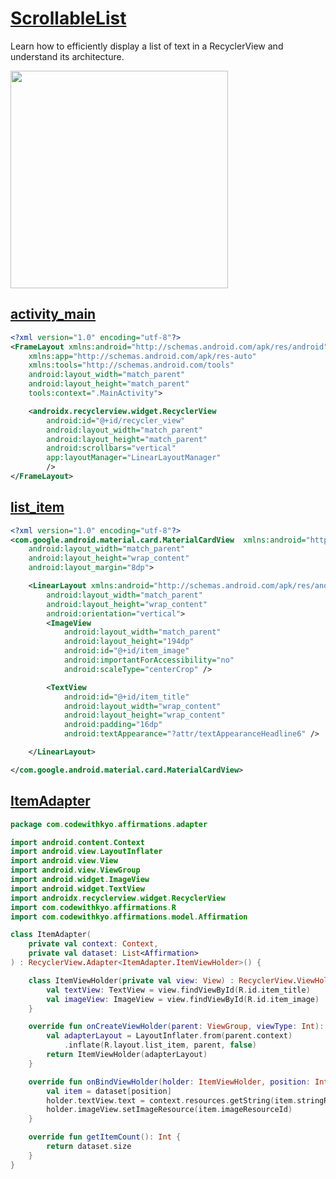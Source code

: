 # **[ScrollableList](https://developer.android.com/codelabs/basic-android-kotlin-training-recyclerview-scrollable-list?continue=https%3A%2F%2Fdeveloper.android.com%2Fcourses%2Fpathways%2Fandroid-basics-kotlin-unit-2-pathway-3%23codelab-https%3A%2F%2Fdeveloper.android.com%2Fcodelabs%2Fbasic-android-kotlin-training-recyclerview-scrollable-list#0)** 
Learn how to efficiently display a list of text in a RecyclerView and understand its architecture.

<img width="348" src="https://github.com/YamamotoDesu/ScrollableList/blob/master/app/src/main/java/Gif/scrollableview.gif">


## **[activity_main](https://github.com/YamamotoDesu/ScrollableList/blob/master/app/src/main/res/layout/activity_main.xml)** 
```xml 
<?xml version="1.0" encoding="utf-8"?>
<FrameLayout xmlns:android="http://schemas.android.com/apk/res/android"
    xmlns:app="http://schemas.android.com/apk/res-auto"
    xmlns:tools="http://schemas.android.com/tools"
    android:layout_width="match_parent"
    android:layout_height="match_parent"
    tools:context=".MainActivity">

    <androidx.recyclerview.widget.RecyclerView
        android:id="@+id/recycler_view"
        android:layout_width="match_parent"
        android:layout_height="match_parent"
        android:scrollbars="vertical"
        app:layoutManager="LinearLayoutManager"
        />
</FrameLayout>
```

## **[list_item](https://github.com/YamamotoDesu/ScrollableList/blob/master/app/src/main/res/layout/list_item.xml)** 
```xml 
<?xml version="1.0" encoding="utf-8"?>
<com.google.android.material.card.MaterialCardView  xmlns:android="http://schemas.android.com/apk/res/android"
    android:layout_width="match_parent"
    android:layout_height="wrap_content"
    android:layout_margin="8dp">

    <LinearLayout xmlns:android="http://schemas.android.com/apk/res/android"
        android:layout_width="match_parent"
        android:layout_height="wrap_content"
        android:orientation="vertical">
        <ImageView
            android:layout_width="match_parent"
            android:layout_height="194dp"
            android:id="@+id/item_image"
            android:importantForAccessibility="no"
            android:scaleType="centerCrop" />

        <TextView
            android:id="@+id/item_title"
            android:layout_width="wrap_content"
            android:layout_height="wrap_content"
            android:padding="16dp"
            android:textAppearance="?attr/textAppearanceHeadline6" />

    </LinearLayout>

</com.google.android.material.card.MaterialCardView>
```

## **[ItemAdapter](https://github.com/YamamotoDesu/ScrollableList/blob/master/app/src/main/java/com/codewithkyo/affirmations/adapter/ItemAdapter.kt)** 
```kt  
package com.codewithkyo.affirmations.adapter

import android.content.Context
import android.view.LayoutInflater
import android.view.View
import android.view.ViewGroup
import android.widget.ImageView
import android.widget.TextView
import androidx.recyclerview.widget.RecyclerView
import com.codewithkyo.affirmations.R
import com.codewithkyo.affirmations.model.Affirmation

class ItemAdapter(
    private val context: Context,
    private val dataset: List<Affirmation>
) : RecyclerView.Adapter<ItemAdapter.ItemViewHolder>() {

    class ItemViewHolder(private val view: View) : RecyclerView.ViewHolder(view) {
        val textView: TextView = view.findViewById(R.id.item_title)
        val imageView: ImageView = view.findViewById(R.id.item_image)
    }

    override fun onCreateViewHolder(parent: ViewGroup, viewType: Int): ItemViewHolder {
        val adapterLayout = LayoutInflater.from(parent.context)
            .inflate(R.layout.list_item, parent, false)
        return ItemViewHolder(adapterLayout)
    }

    override fun onBindViewHolder(holder: ItemViewHolder, position: Int) {
        val item = dataset[position]
        holder.textView.text = context.resources.getString(item.stringResourceId)
        holder.imageView.setImageResource(item.imageResourceId)
    }

    override fun getItemCount(): Int {
        return dataset.size
    }
}
```
